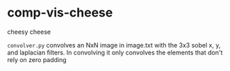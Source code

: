 # comp-vis-cheese
cheesy cheese

`convolver.py` convolves an NxN image in image.txt with the 3x3 sobel x, y, and laplacian filters. In convolving it only convolves the elements that don't rely on zero padding
